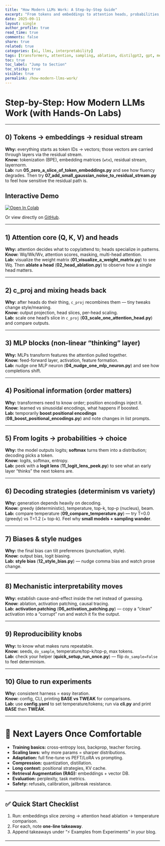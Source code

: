```yaml
---
title: "How Modern LLMs Work: A Step-by-Step Guide"
excerpt: "From tokens and embeddings to attention heads, probabilities, sampling, and ablations — a practical walkthrough of how large language models process text and why small models wander."
date: 2025-09-11
layout: single
author_profile: true
read_time: true
comments: false
share: true
related: true
categories: [ai, llms, interpretability]
tags: [transformers, attention, sampling, ablation, distilgpt2, gpt, mechanistic-interpretability, probability]
toc: true
toc_label: "Jump to Section"
toc_sticky: true
visible: true
permalink: /how-modern-llms-work/
---
```


# Step-by-Step: How Modern LLMs Work (with Hands-On Labs)

---

## 0) Tokens → embeddings → residual stream
**Why:** everything starts as token IDs → vectors; those vectors are carried through layers via the residual stream.  
**Know:** tokenization (BPE), embedding matrices (`wte`), residual stream, layernorm.  
**Lab:** run **05_zero_a_slice_of_token_embeddings.py** and see how fluency degrades. Then try **07_add_small_gaussian_noise_to_residual_stream.py** to feel how sensitive the residual path is.

## Interactive Demo

[![Open In Colab](https://colab.research.google.com/assets/colab-badge.svg)](https://colab.research.google.com/github/your-username/how-modern-llms-work-demo/blob/main/demo.ipynb)

Or view directly on [GitHub](https://github.com/your-username/how-modern-llms-work-demo/blob/main/demo.ipynb).

---

## 1) Attention core (Q, K, V) and heads
**Why:** attention decides what to copy/attend to; heads specialize in patterns.  
**Know:** Wq/Wk/Wv, attention scores, masking, multi-head attention.  
**Lab:** visualize the weight matrix (**01_visualize_a_weight_matrix.py**) to see Wq. Then **ablate a head** (**02_head_ablation.py**) to observe how a single head matters.

---

## 2) c_proj and mixing heads back
**Why:** after heads do their thing, `c_proj` recombines them — tiny tweaks change style/meaning.  
**Know:** output projection, head slices, per-head scaling.  
**Lab:** scale one head’s slice in `c_proj` (**03_scale_one_attention_head.py**) and compare outputs.

---

## 3) MLP blocks (non-linear “thinking” layer)
**Why:** MLPs transform features the attention pulled together.  
**Know:** feed-forward layer, activation, feature formation.  
**Lab:** nudge one MLP neuron (**04_nudge_one_mlp_neuron.py**) and see how completions shift.

---

## 4) Positional information (order matters)
**Why:** transformers need to know order; position encodings inject it.  
**Know:** learned vs sinusoidal encodings, what happens if boosted.  
**Lab:** temporarily **boost positional encodings** (**08_boost_positional_encodings.py**) and note changes in list prompts.

---

## 5) From logits → probabilities → choice
**Why:** the model outputs logits; **softmax** turns them into a distribution; decoding picks a token.  
**Know:** logits, softmax, entropy.  
**Lab:** peek with a **logit lens** (**11_logit_lens_peek.py**) to see what an early layer “thinks” the next tokens are.

---

## 6) Decoding strategies (determinism vs variety)
**Why:** generation depends heavily on decoding.  
**Know:** greedy (deterministic), temperature, top-k, top-p (nucleus), beam.  
**Lab:** compare temperature (**09_compare_temperature.py**) — try T=0.0 (greedy) vs T=1.2 (+ top-k). Feel why **small models + sampling wander**.

---

## 7) Biases & style nudges
**Why:** the final bias can tilt preferences (punctuation, style).  
**Know:** output bias, logit biasing.  
**Lab:** **style bias** (**12_style_bias.py**) — nudge comma bias and watch prose change.

---

## 8) Mechanistic interpretability moves
**Why:** establish cause-and-effect inside the net instead of guessing.  
**Know:** ablation, activation patching, causal tracing.  
**Lab:** **activation patching** (**06_activation_patching.py**) — copy a “clean” activation into a “corrupt” run and watch it fix the output.

---

## 9) Reproducibility knobs
**Why:** to know what makes runs repeatable.  
**Know:** seeds, `do_sample`, temperature/top-k/top-p, max tokens.  
**Lab:** check your helper (**quick_setup_run_once.py**) — flip `do_sample=False` to feel determinism.

---

## 10) Glue to run experiments
**Why:** consistent harness = easy iteration.  
**Know:** config, CLI, printing **BASE vs TWEAK** for comparisons.  
**Lab:** use **config.yaml** to set temperature/tokens; run via **cli.py** and print **BASE** then **TWEAK**.

---

# 🚀 Next Layers Once Comfortable
- **Training basics:** cross-entropy loss, backprop, teacher forcing.  
- **Scaling laws:** why more params = sharper distributions.  
- **Adaptation:** full fine-tune vs PEFT/LoRA vs prompting.  
- **Compression:** quantization, distillation.  
- **Long context:** positional strategies, KV cache.  
- **Retrieval Augmentation (RAG):** embeddings + vector DB.  
- **Evaluation:** perplexity, task metrics.  
- **Safety:** refusals, calibration, jailbreak resistance.

---

## ✅ Quick Start Checklist
1. Run: embeddings slice zeroing → attention head ablation → temperature comparison.  
2. For each, note **one-line takeaway**.  
3. Append takeaways under “⚡ Examples from Experiments” in your blog.

---
